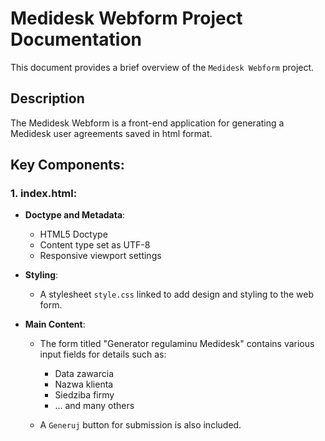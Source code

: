 # Medidesk Webform Project Documentation

This document provides a brief overview of the `Medidesk Webform` project.

## Description

The Medidesk Webform is a front-end application for generating a Medidesk user agreements saved in html format.

## Key Components:

### 1. **index.html**:

- **Doctype and Metadata**:
    - HTML5 Doctype
    - Content type set as UTF-8
    - Responsive viewport settings
    
- **Styling**:
    - A stylesheet `style.css` linked to add design and styling to the web form.
    
- **Main Content**:
    - The form titled "Generator regulaminu Medidesk" contains various input fields for details such as:
        - Data zawarcia
        - Nazwa klienta
        - Siedziba firmy
        - ... and many others

    - A `Generuj` button for submission is also included.

